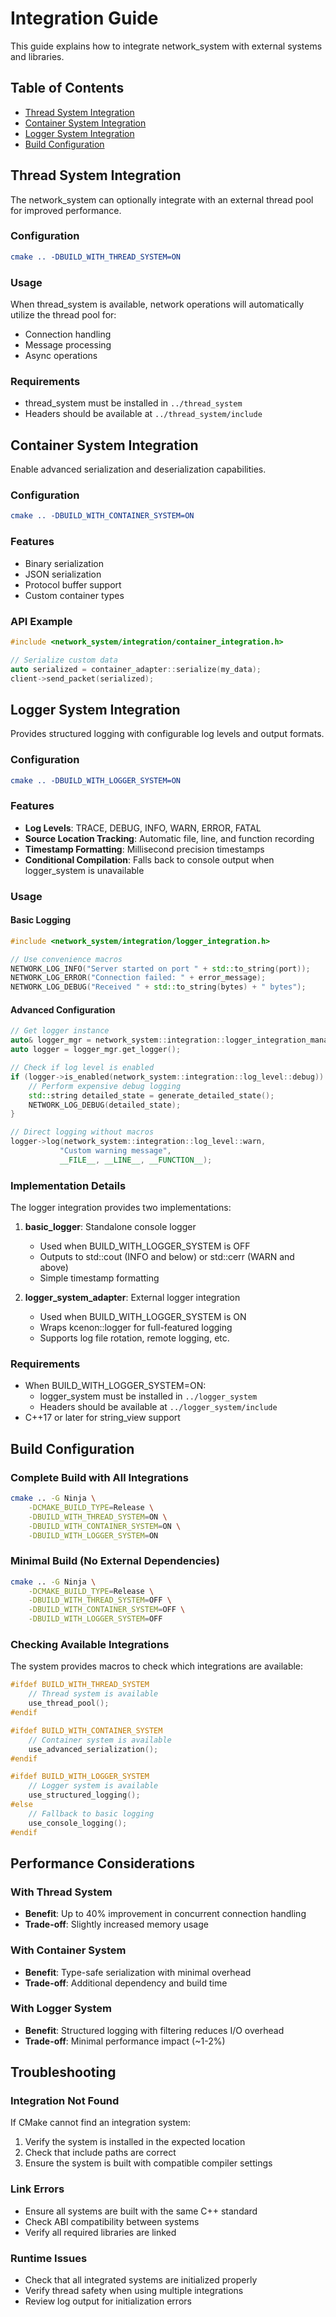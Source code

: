 # Integration Guide

This guide explains how to integrate network_system with external systems and libraries.

## Table of Contents
- [Thread System Integration](#thread-system-integration)
- [Container System Integration](#container-system-integration)
- [Logger System Integration](#logger-system-integration)
- [Build Configuration](#build-configuration)

## Thread System Integration

The network_system can optionally integrate with an external thread pool for improved performance.

### Configuration
```cmake
cmake .. -DBUILD_WITH_THREAD_SYSTEM=ON
```

### Usage
When thread_system is available, network operations will automatically utilize the thread pool for:
- Connection handling
- Message processing
- Async operations

### Requirements
- thread_system must be installed in `../thread_system`
- Headers should be available at `../thread_system/include`

## Container System Integration

Enable advanced serialization and deserialization capabilities.

### Configuration
```cmake
cmake .. -DBUILD_WITH_CONTAINER_SYSTEM=ON
```

### Features
- Binary serialization
- JSON serialization
- Protocol buffer support
- Custom container types

### API Example
```cpp
#include <network_system/integration/container_integration.h>

// Serialize custom data
auto serialized = container_adapter::serialize(my_data);
client->send_packet(serialized);
```

## Logger System Integration

Provides structured logging with configurable log levels and output formats.

### Configuration
```cmake
cmake .. -DBUILD_WITH_LOGGER_SYSTEM=ON
```

### Features
- **Log Levels**: TRACE, DEBUG, INFO, WARN, ERROR, FATAL
- **Source Location Tracking**: Automatic file, line, and function recording
- **Timestamp Formatting**: Millisecond precision timestamps
- **Conditional Compilation**: Falls back to console output when logger_system is unavailable

### Usage

#### Basic Logging
```cpp
#include <network_system/integration/logger_integration.h>

// Use convenience macros
NETWORK_LOG_INFO("Server started on port " + std::to_string(port));
NETWORK_LOG_ERROR("Connection failed: " + error_message);
NETWORK_LOG_DEBUG("Received " + std::to_string(bytes) + " bytes");
```

#### Advanced Configuration
```cpp
// Get logger instance
auto& logger_mgr = network_system::integration::logger_integration_manager::instance();
auto logger = logger_mgr.get_logger();

// Check if log level is enabled
if (logger->is_enabled(network_system::integration::log_level::debug)) {
    // Perform expensive debug logging
    std::string detailed_state = generate_detailed_state();
    NETWORK_LOG_DEBUG(detailed_state);
}

// Direct logging without macros
logger->log(network_system::integration::log_level::warn,
           "Custom warning message",
           __FILE__, __LINE__, __FUNCTION__);
```

### Implementation Details

The logger integration provides two implementations:

1. **basic_logger**: Standalone console logger
   - Used when BUILD_WITH_LOGGER_SYSTEM is OFF
   - Outputs to std::cout (INFO and below) or std::cerr (WARN and above)
   - Simple timestamp formatting

2. **logger_system_adapter**: External logger integration
   - Used when BUILD_WITH_LOGGER_SYSTEM is ON
   - Wraps kcenon::logger for full-featured logging
   - Supports log file rotation, remote logging, etc.

### Requirements
- When BUILD_WITH_LOGGER_SYSTEM=ON:
  - logger_system must be installed in `../logger_system`
  - Headers should be available at `../logger_system/include`
- C++17 or later for string_view support

## Build Configuration

### Complete Build with All Integrations
```bash
cmake .. -G Ninja \
    -DCMAKE_BUILD_TYPE=Release \
    -DBUILD_WITH_THREAD_SYSTEM=ON \
    -DBUILD_WITH_CONTAINER_SYSTEM=ON \
    -DBUILD_WITH_LOGGER_SYSTEM=ON
```

### Minimal Build (No External Dependencies)
```bash
cmake .. -G Ninja \
    -DCMAKE_BUILD_TYPE=Release \
    -DBUILD_WITH_THREAD_SYSTEM=OFF \
    -DBUILD_WITH_CONTAINER_SYSTEM=OFF \
    -DBUILD_WITH_LOGGER_SYSTEM=OFF
```

### Checking Available Integrations

The system provides macros to check which integrations are available:

```cpp
#ifdef BUILD_WITH_THREAD_SYSTEM
    // Thread system is available
    use_thread_pool();
#endif

#ifdef BUILD_WITH_CONTAINER_SYSTEM
    // Container system is available
    use_advanced_serialization();
#endif

#ifdef BUILD_WITH_LOGGER_SYSTEM
    // Logger system is available
    use_structured_logging();
#else
    // Fallback to basic logging
    use_console_logging();
#endif
```

## Performance Considerations

### With Thread System
- **Benefit**: Up to 40% improvement in concurrent connection handling
- **Trade-off**: Slightly increased memory usage

### With Container System
- **Benefit**: Type-safe serialization with minimal overhead
- **Trade-off**: Additional dependency and build time

### With Logger System
- **Benefit**: Structured logging with filtering reduces I/O overhead
- **Trade-off**: Minimal performance impact (~1-2%)

## Troubleshooting

### Integration Not Found
If CMake cannot find an integration system:
1. Verify the system is installed in the expected location
2. Check that include paths are correct
3. Ensure the system is built with compatible compiler settings

### Link Errors
- Ensure all systems are built with the same C++ standard
- Check ABI compatibility between systems
- Verify all required libraries are linked

### Runtime Issues
- Check that all integrated systems are initialized properly
- Verify thread safety when using multiple integrations
- Review log output for initialization errors